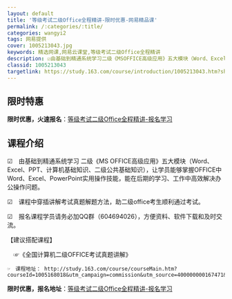 ```yaml
---
layout: default
title: '等级考试二级Office全程精讲-限时优惠-网易精品课'
permalink: /:categories/:title/
categories: wangyi2
tags: 网易提供
cover: 1005213043.jpg
keywords: 精选网课,网易云课堂,等级考试二级Office全程精讲
description: ☑由基础到精通系统学习二级《MSOFFICE高级应用》五大模块（Word、Excel、PPT、计算机基础知识、二级公共基
classid: 1005213043
targetlink: https://study.163.com/course/introduction/1005213043.htm?share=1&shareId=1025206652&utm_campaign=share&utm_medium=iphoneShare&utm_source=&utm_u=1025206652
---
```


## 限时特惠

**限时优惠，火速报名**：[等级考试二级Office全程精讲-报名学习](https://study.163.com/course/introduction/1005213043.htm?share=1&shareId=1025206652&utm_campaign=share&utm_medium=iphoneShare&utm_source=&utm_u=1025206652)

## 课程介绍

☑　由基础到精通系统学习 二级《MS OFFICE高级应用》五大模块（Word、Excel、PPT、计算机基础知识、二级公共基础知识），让学员能够掌握OFFICE中Word、Excel、PowerPoint实用操作技能，能在后期的学习、工作中高效解决办公操作问题。

☑　课程中穿插讲解考试真题解题方法，助二级office考生顺利通过考试。

☑　报名课程学员请务必加QQ群（604694026），方便资料、软件下载和及时交流。

     

【建议搭配课程】

　☞《全国计算机二级OFFICE考试真题讲解》

    ☞　课程地址： http://study.163.com/course/courseMain.htm?courseId=1005168018&utm_campaign=commission&utm_source=400000000167471&utm_medium=share

**限时优惠，报名地址**：[等级考试二级Office全程精讲-报名学习](https://study.163.com/course/introduction/1005213043.htm?share=1&shareId=1025206652&utm_campaign=share&utm_medium=iphoneShare&utm_source=&utm_u=1025206652)


